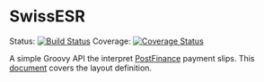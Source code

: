 SwissESR
========

Status: [![Build Status](https://travis-ci.org/saw303/SwissESR.svg?branch=master)](https://travis-ci.org/saw303/SwissESR)
Coverage: [![Coverage Status](https://coveralls.io/repos/saw303/SwissESR/badge.png)](https://coveralls.io/r/saw303/SwissESR)

A simple Groovy API the interpret [PostFinance][1] payment slips. This [document][2] covers the layout definition.


[1]: https://www.postfinance.ch/binp/postfinance/public/dam.lV50-NaX1dZO8RpqAVs3sX6Qx3icDH6LOvV7N-uGY2w.spool/content/dam/pf/de/doc/consult/manual/dlserv/inpayslip_isr_man_de.pdf "German ESR documentation"
[2]: https://www.postfinance.ch/binp/postfinance/public/dam.A4Vu2XGJP1lO0Scg4a6lp0ijq0wFJCscFgV3OGPoPv4.spool/content/dam/pf/de/doc/consult/templ/example/44218_templ_de_fr_it.pdf "Layout payment slip"
